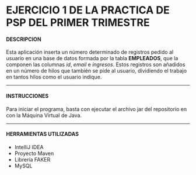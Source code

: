 # EJERCICIO 1 DE LA PRACTICA DE PSP DEL PRIMER TRIMESTRE

#### DESCRIPCION
  Esta aplicación inserta un número determinado de registros pedido al usuario en una base de datos formada por la tabla **EMPLEADOS**, que la
  componen las columnas *id*, *email* e *ingresos*. Estos registros son añadidos en un número de hilos que también se pide al usuario, dividiendo el trabajo
  en tantos hilos como el usuario indique.
  ***
 #### INSTRUCCIONES
  Para iniciar el programa, basta con ejecutar el archivo jar del repositorio en con la Máquina Virtual de Java. 
  ***
 #### HERRAMIENTAS UTILIZADAS
  - IntelliJ IDEA
  - Proyecto Maven
  - Librería FAKER
  - MySQL
